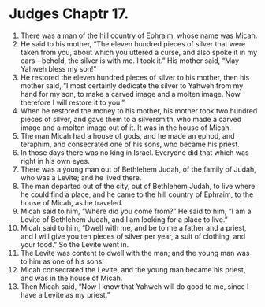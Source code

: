 ﻿
# Judges Chaptr 17.
1. There was a man of the hill country of Ephraim, whose name was Micah. 
2. He said to his mother, “The eleven hundred pieces of silver that were taken from you, about which you uttered a curse, and also spoke it in my ears—behold, the silver is with me. I took it.” His mother said, “May Yahweh bless my son!” 
3. He restored the eleven hundred pieces of silver to his mother, then his mother said, “I most certainly dedicate the silver to Yahweh from my hand for my son, to make a carved image and a molten image. Now therefore I will restore it to you.” 
4. When he restored the money to his mother, his mother took two hundred pieces of silver, and gave them to a silversmith, who made a carved image and a molten image out of it. It was in the house of Micah. 
5. The man Micah had a house of gods, and he made an ephod, and teraphim, and consecrated one of his sons, who became his priest. 
6. In those days there was no king in Israel. Everyone did that which was right in his own eyes. 
7. There was a young man out of Bethlehem Judah, of the family of Judah, who was a Levite; and he lived there. 
8. The man departed out of the city, out of Bethlehem Judah, to live where he could find a place, and he came to the hill country of Ephraim, to the house of Micah, as he traveled. 
9. Micah said to him, “Where did you come from?” He said to him, “I am a Levite of Bethlehem Judah, and I am looking for a place to live.” 
10. Micah said to him, “Dwell with me, and be to me a father and a priest, and I will give you ten pieces of silver per year, a suit of clothing, and your food.” So the Levite went in. 
11. The Levite was content to dwell with the man; and the young man was to him as one of his sons. 
12. Micah consecrated the Levite, and the young man became his priest, and was in the house of Micah. 
13. Then Micah said, “Now I know that Yahweh will do good to me, since I have a Levite as my priest.” 
